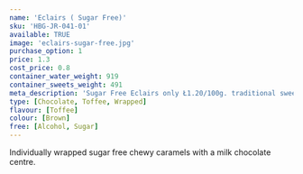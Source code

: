 ```yaml
---
name: 'Eclairs ( Sugar Free)'
sku: 'HBG-JR-041-01'
available: TRUE
image: 'eclairs-sugar-free.jpg'
purchase_option: 1
price: 1.3
cost_price: 0.8
container_water_weight: 919
container_sweets_weight: 491
meta_description: 'Sugar Free Eclairs only Ł1.20/100g. traditional sweets and more at Humbugs Confectionery Store. Specialists in satisfying your sweet tooth!'
type: [Chocolate, Toffee, Wrapped]
flavour: [Toffee]
colour: [Brown]
free: [Alcohol, Sugar]
---
```

Individually wrapped sugar free chewy caramels with a milk chocolate centre.